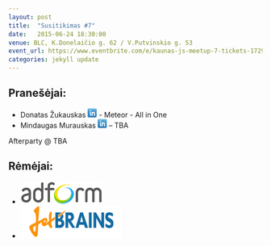 ```yaml
---
layout: post
title:  "Susitikimas #7"
date:   2015-06-24 18:30:00
venue: BLC, K.Donelaičio g. 62 / V.Putvinskio g. 53
event_url: https://www.eventbrite.com/e/kaunas-js-meetup-7-tickets-17296727979
categories: jekyll update
---
```

## Pranešėjai:

  * Donatas Žukauskas [![LinkedIn](img/icon-linkedin.png)](https://lt.linkedin.com/pub/donatas-%C5%BEukauskas/b6/690/488) - Meteor - All in One
  * ‎Mindaugas Murauskas [![LinkedIn](img/icon-linkedin.png)](https://lt.linkedin.com/in/mindaugasmurauskas) – TBA

  Afterparty @ TBA

## Rėmėjai:

  * [![Adform](img/adform-logo.jpg)](http://www.adform.com)
  * [![JetBrains](img/jetbrains-logo.png)](https://www.jetbrains.com/)